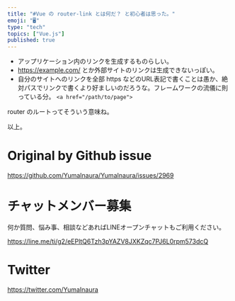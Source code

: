 ```yaml
---
title: "#Vue の router-link とは何だ？ と初心者は思った。"
emoji: "🖥"
type: "tech"
topics: ["Vue.js"]
published: true
---
```


- アップリケーション内のリンクを生成するものらしい。
- https://example.com/ とか外部サイトのリンクは生成できないっぽい。
- 自分のサイトへのリンクを全部 https などのURL表記で書くことは愚か、絶対パスでリンクで書くより好ましいのだろうな。フレームワークの流儀に則っている分。 `<a href="/path/to/page">` 

router のルートってそういう意味ね。

以上。

# Original by Github issue

https://github.com/YumaInaura/YumaInaura/issues/2969








<!-- Update From Qiita API -->

# チャットメンバー募集


何か質問、悩み事、相談などあればLINEオープンチャットもご利用ください。

https://line.me/ti/g2/eEPltQ6Tzh3pYAZV8JXKZqc7PJ6L0rpm573dcQ





# Twitter


https://twitter.com/YumaInaura


<!-- Update From Qiita API -->


